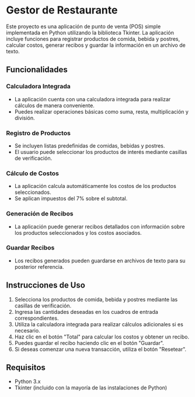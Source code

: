 # Gestor de Restaurante

Este proyecto es una aplicación de punto de venta (POS) simple implementada en Python utilizando la biblioteca Tkinter. La aplicación incluye funciones para registrar productos de comida, bebida y postres, calcular costos, generar recibos y guardar la información en un archivo de texto.

## Funcionalidades

### Calculadora Integrada
- La aplicación cuenta con una calculadora integrada para realizar cálculos de manera conveniente.
- Puedes realizar operaciones básicas como suma, resta, multiplicación y división.

### Registro de Productos
- Se incluyen listas predefinidas de comidas, bebidas y postres.
- El usuario puede seleccionar los productos de interés mediante casillas de verificación.

### Cálculo de Costos
- La aplicación calcula automáticamente los costos de los productos seleccionados.
- Se aplican impuestos del 7% sobre el subtotal.

### Generación de Recibos
- La aplicación puede generar recibos detallados con información sobre los productos seleccionados y los costos asociados.

### Guardar Recibos
- Los recibos generados pueden guardarse en archivos de texto para su posterior referencia.

## Instrucciones de Uso

1. Selecciona los productos de comida, bebida y postres mediante las casillas de verificación.
2. Ingresa las cantidades deseadas en los cuadros de entrada correspondientes.
3. Utiliza la calculadora integrada para realizar cálculos adicionales si es necesario.
4. Haz clic en el botón "Total" para calcular los costos y obtener un recibo.
5. Puedes guardar el recibo haciendo clic en el botón "Guardar".
6. Si deseas comenzar una nueva transacción, utiliza el botón "Resetear".

## Requisitos
- Python 3.x
- Tkinter (incluido con la mayoría de las instalaciones de Python)
